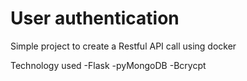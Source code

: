# User authentication
 
Simple project to create a Restful API call using docker

Technology used
-Flask
-pyMongoDB
-Bcrycpt 
